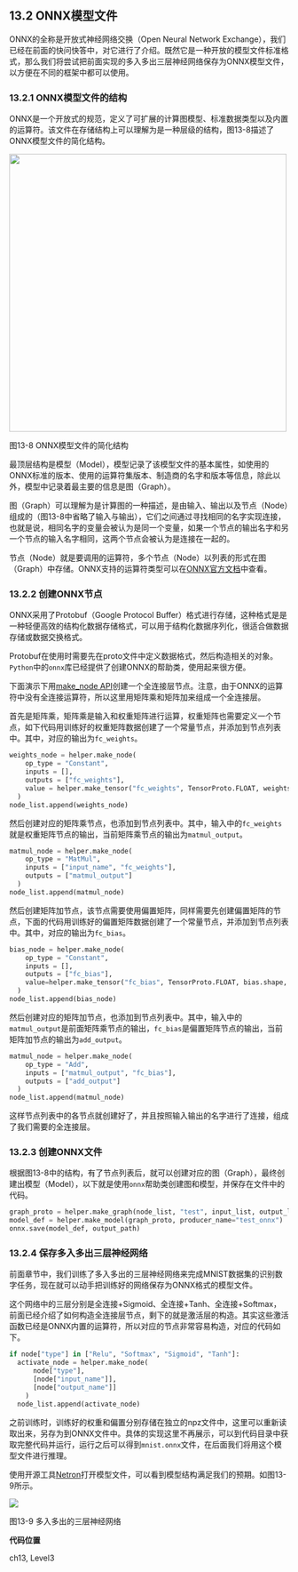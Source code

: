 <!--Copyright © Microsoft Corporation. All rights reserved.
  适用于[License](https://github.com/Microsoft/ai-edu/blob/master/LICENSE.md)版权许可-->

## 13.2 ONNX模型文件

ONNX的全称是开放式神经网络交换（Open Neural Network Exchange），我们已经在前面的快问快答中，对它进行了介绍。既然它是一种开放的模型文件标准格式，那么我们将尝试把前面实现的多入多出三层神经网络保存为ONNX模型文件，以方便在不同的框架中都可以使用。

### 13.2.1 ONNX模型文件的结构

ONNX是一个开放式的规范，定义了可扩展的计算图模型、标准数据类型以及内置的运算符。该文件在存储结构上可以理解为是一种层级的结构，图13-8描述了ONNX模型文件的简化结构。

<img src="./img/13/onnx.png" width="500">

图13-8 ONNX模型文件的简化结构

最顶层结构是模型（Model），模型记录了该模型文件的基本属性，如使用的ONNX标准的版本、使用的运算符集版本、制造商的名字和版本等信息，除此以外，模型中记录着最主要的信息是图（Graph）。

图（Graph）可以理解为是计算图的一种描述，是由输入、输出以及节点（Node）组成的（图13-8中省略了输入与输出），它们之间通过寻找相同的名字实现连接，也就是说，相同名字的变量会被认为是同一个变量，如果一个节点的输出名字和另一个节点的输入名字相同，这两个节点会被认为是连接在一起的。

节点（Node）就是要调用的运算符，多个节点（Node）以列表的形式在图（Graph）中存储。ONNX支持的运算符类型可以在[ONNX官方文档](https://github.com/onnx/onnx/blob/79bd5042ada4d9fa6004f351bce0704a566522ea/docs/Operators.md)中查看。

### 13.2.2 创建ONNX节点

ONNX采用了Protobuf（Google Protocol Buffer）格式进行存储，这种格式是是一种轻便高效的结构化数据存储格式，可以用于结构化数据序列化，很适合做数据存储或数据交换格式。

Protobuf在使用时需要先在proto文件中定义数据格式，然后构造相关的对象。`Python`中的`onnx`库已经提供了创建ONNX的帮助类，使用起来很方便。

下面演示下用[make_node API](https://github.com/onnx/onnx/blob/79bd5042ada4d9fa6004f351bce0704a566522ea/onnx/helper.py#L20)创建一个全连接层节点。注意，由于ONNX的运算符中没有全连接运算符，所以这里用矩阵乘和矩阵加来组成一个全连接层。

首先是矩阵乘，矩阵乘是输入和权重矩阵进行运算，权重矩阵也需要定义一个节点，如下代码用训练好的权重矩阵数据创建了一个常量节点，并添加到节点列表中。其中，对应的输出为`fc_weights`。

``` Python
weights_node = helper.make_node(
    op_type = "Constant", 
    inputs = [], 
    outputs = ["fc_weights"], 
    value = helper.make_tensor("fc_weights", TensorProto.FLOAT, weights.shape, weights.flatten().astype(float))
  )
node_list.append(weights_node)
```

然后创建对应的矩阵乘节点，也添加到节点列表中。其中，输入中的`fc_weights`就是权重矩阵节点的输出，当前矩阵乘节点的输出为`matmul_output`。

``` Python
matmul_node = helper.make_node(
    op_type = "MatMul",
    inputs = ["input_name", "fc_weights"],
    outputs = ["matmul_output"]
  )
node_list.append(matmul_node)
```

然后创建矩阵加节点，该节点需要使用偏置矩阵，同样需要先创建偏置矩阵的节点，下面的代码用训练好的偏置矩阵数据创建了一个常量节点，并添加到节点列表中。其中，对应的输出为`fc_bias`。

``` Python
bias_node = helper.make_node(
    op_type = "Constant", 
    inputs = [], 
    outputs = ["fc_bias"], 
    value=helper.make_tensor("fc_bias", TensorProto.FLOAT, bias.shape, bias.flatten().astype(float))
  )
node_list.append(bias_node)
```

然后创建对应的矩阵加节点，也添加到节点列表中。其中，输入中的`matmul_output`是前面矩阵乘节点的输出，`fc_bias`是偏置矩阵节点的输出，当前矩阵加节点的输出为`add_output`。

``` Python
matmul_node = helper.make_node(
    op_type = "Add",
    inputs = ["matmul_output", "fc_bias"],
    outputs = ["add_output"]
  )
node_list.append(matmul_node)
```

这样节点列表中的各节点就创建好了，并且按照输入输出的名字进行了连接，组成了我们需要的全连接层。

### 13.2.3 创建ONNX文件

根据图13-8中的结构，有了节点列表后，就可以创建对应的图（Graph），最终创建出模型（Model），以下就是使用`onnx`帮助类创建图和模型，并保存在文件中的代码。

``` Python
graph_proto = helper.make_graph(node_list, "test", input_list, output_list)
model_def = helper.make_model(graph_proto, producer_name="test_onnx")
onnx.save(model_def, output_path)
```

### 13.2.4 保存多入多出三层神经网络

前面章节中，我们训练了多入多出的三层神经网络来完成MNIST数据集的识别数字任务，现在就可以动手把训练好的网络保存为ONNX格式的模型文件。

这个网络中的三层分别是全连接+Sigmoid、全连接+Tanh、全连接+Softmax，前面已经介绍了如何构造全连接层节点，剩下的就是激活层的构造。其实这些激活函数已经是ONNX内置的运算符，所以对应的节点非常容易构造，对应的代码如下。

``` Python
if node["type"] in ["Relu", "Softmax", "Sigmoid", "Tanh"]:
  activate_node = helper.make_node(
      node["type"],
      [node["input_name"]],
      [node["output_name"]]
    )
  node_list.append(activate_node)
```

之前训练时，训练好的权重和偏置分别存储在独立的npz文件中，这里可以重新读取出来，另存为到ONNX文件中。具体的实现这里不再展示，可以到代码目录中获取完整代码并运行，运行之后可以得到`mnist.onnx`文件，在后面我们将用这个模型文件进行推理。

使用开源工具[Netron](https://github.com/lutzroeder/netron)打开模型文件，可以看到模型结构满足我们的预期。如图13-9所示。

![](./img/13/modeldetail.png)

图13-9 多入多出的三层神经网络

**代码位置**

ch13, Level3
